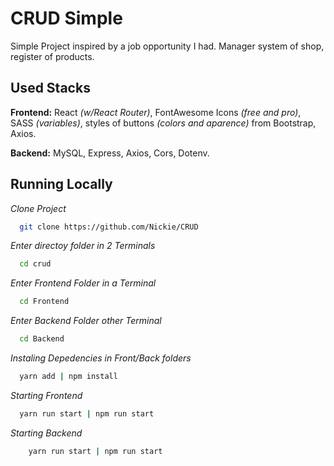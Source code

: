 # CRUD Simple

Simple Project inspired by a job opportunity I had.
Manager system of shop,  register of products.




## Used Stacks

**Frontend:** React *(w/React Router)*, FontAwesome Icons *(free and pro)*, SASS *(variables)*, styles of buttons *(colors and aparence)* from Bootstrap, Axios.

**Backend:** MySQL, Express, Axios, Cors, Dotenv.
 
## Running Locally

*Clone Project*

```bash
  git clone https://github.com/Nickie/CRUD
```

*Enter directoy folder in 2 Terminals*
```bash
  cd crud
```

*Enter Frontend Folder in a Terminal*
```bash
  cd Frontend
```

*Enter Backend Folder other Terminal*
```bash
  cd Backend
```

*Instaling Depedencies in Front/Back folders*

```bash
  yarn add | npm install
```

*Starting Frontend*

```bash
  yarn run start | npm run start
```


*Starting Backend*

```bash
    yarn run start | npm run start
```

